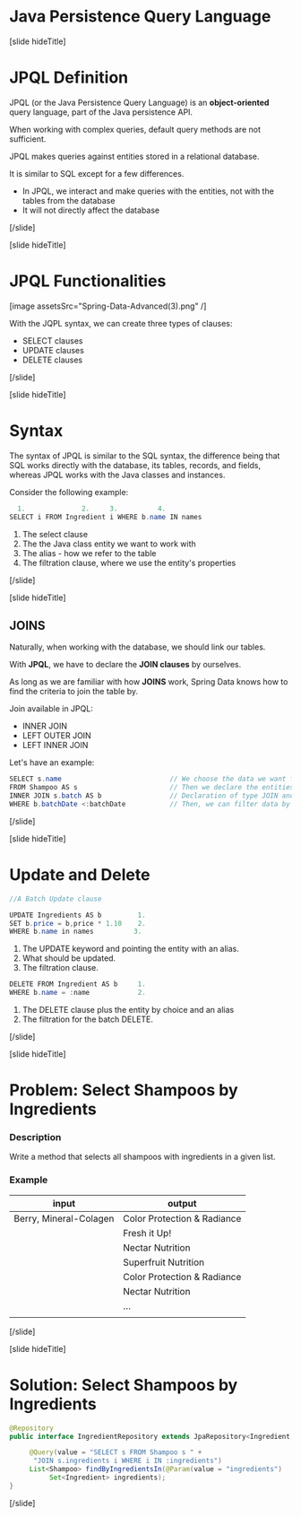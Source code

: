 # Java Persistence Query Language

[slide hideTitle]

# JPQL Definition

JPQL (or the Java Persistence Query Language) is an **object-oriented** query language, part of the Java persistence API.

When working with complex queries, default query methods are not sufficient.

JPQL makes queries against entities stored in a relational database.

It is similar to SQL except for a few differences.

- In JPQL, we interact and make queries with the entities, not with the tables from the database
- It will not directly affect the database

[/slide]

[slide hideTitle]

# JPQL Functionalities

[image assetsSrc="Spring-Data-Advanced(3).png" /]

With the JQPL syntax, we can create three types of clauses:

- SELECT clauses
- UPDATE clauses
- DELETE clauses

[/slide]

[slide hideTitle]

# Syntax

The syntax of JPQL is similar to the SQL syntax, the difference being that SQL works directly with the database, its tables, records, and fields, whereas JPQL works with the Java classes and instances.

Consider the following example:

```java
  1.              2.     3.          4.
SELECT i FROM Ingredient i WHERE b.name IN names
```

1. The select clause
2. The the Java class entity we want to work with
3. The alias - how we refer to the table
4. The filtration clause, where we use the entity's properties

[/slide]

[slide hideTitle]

## JOINS

Naturally, when working with the database, we should link our tables.

With **JPQL**, we have to declare the **JOIN clauses** by ourselves.

As long as we are familiar with how **JOINS** work, Spring Data knows how to find the criteria to join the table by.

Join available in JPQL:

- INNER JOIN
- LEFT OUTER JOIN
- LEFT INNER JOIN

Let's have an example:

```java
SELECT s.name                           // We choose the data we want from the table through SELECT
FROM Shampoo AS s                       // Then we declare the entities, and their aliases
INNER JOIN s.batch AS b                 // Declaration of type JOIN and the table on which to execute the operation
WHERE b.batchDate <:batchDate           // Then, we can filter data by using the properties of the joined entity
```
[/slide]

[slide hideTitle]

# Update and Delete

```java
//A Batch Update clause

UPDATE Ingredients AS b         1.
SET b.price = b,price * 1.10    2.
WHERE b.name in names          3.
```

1. The UPDATE keyword and pointing the entity with an alias.
2. What should be updated.
3. The filtration clause.

```java
DELETE FROM Ingredient AS b     1. 
WHERE b.name = :name            2.
```

1. The DELETE clause plus the entity by choice and an alias
2. The filtration for the batch DELETE.

[/slide]

[slide hideTitle]

# Problem: Select Shampoos by Ingredients

### Description

Write a method that selects all shampoos with ingredients in a given list.

### Example

| **input** | **output** |
| --- | --- |
| Berry, Mineral-Colagen  | Color Protection & Radiance  |
|   | Fresh it Up!  |
|   | Nectar Nutrition  |
|   | Superfruit Nutrition  |
|   | Color Protection & Radiance  |
|   | Nectar Nutrition  |
|   | …  |
|   |    |


[/slide]

[slide hideTitle]

# Solution: Select Shampoos by Ingredients

```java
@Repository
public interface IngredientRepository extends JpaRepository<Ingredient, Long>{

     @Query(value = "SELECT s FROM Shampoo s " +
      "JOIN s.ingredients i WHERE i IN :ingredients")
     List<Shampoo> findByIngredientsIn(@Param(value = "ingredients")   
          Set<Ingredient> ingredients);
}
```

[/slide]